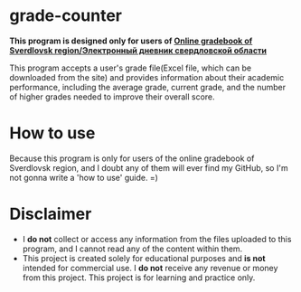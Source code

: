 # grade-counter
**This program is designed only for users of [Online gradebook of Sverdlovsk region/Электронный дневник свердловской области](https://dnevnik.egov66.ru/)**

This program accepts a user's grade file(Excel file, which can be downloaded from the site) and provides information about their academic performance, including the average grade, current grade, and the number of higher grades needed to improve their overall score.

# How to use
Because this program is only for users of the online gradebook of Sverdlovsk region, and I doubt any of them will ever find my GitHub, so I'm not gonna write a 'how to use' guide. =)

# Disclaimer
- I **do not** collect or access any information from the files uploaded to this program, and I cannot read any of the content within them.
- This project is created solely for educational purposes and **is not** intended for commercial use. I **do not** receive any revenue or money from this project. This project is for learning and practice only.
